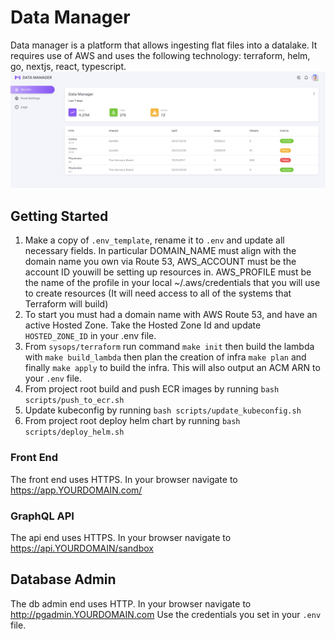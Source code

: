 # Data Manager
Data manager is a platform that allows ingesting flat files into a datalake. It requires use of AWS and uses the following technology: terraform, helm, go, nextjs, react, typescript.
<img width="1728" alt="Data Manager Demo" src="docs/images/demo.png">

## Getting Started
1. Make a copy of ``.env_template``, rename it to ``.env`` and update all necessary fields. In particular DOMAIN_NAME must align with the domain name you own via Route 53, AWS_ACCOUNT must be the account ID youwill be setting up resources in. AWS_PROFILE must be the name of the profile in your local ~/.aws/credentials that you will use to create resources (It will need access to all of the systems that Terraform will build)
2. To start you must had a domain name with AWS Route 53, and have an active Hosted Zone.
Take the Hosted Zone Id and update ``HOSTED_ZONE_ID`` in your .env file.
3. From ``sysops/terraform`` run command ``make init`` then build the lambda with ``make build_lambda`` then plan the creation of infra  ``make plan`` and finally ``make apply`` to build the infra. This will also output an ACM ARN to your ``.env`` file.
4. From project root build and push ECR images by running ``bash scripts/push_to_ecr.sh``
5. Update kubeconfig by running ``bash scripts/update_kubeconfig.sh``
6. From project root deploy helm chart by running ``bash scripts/deploy_helm.sh``


### Front End
The front end uses HTTPS. In your browser navigate to https://app.YOURDOMAIN.com/

### GraphQL API
The api end uses HTTPS. In your browser navigate to https://api.YOURDOMAIN/sandbox

## Database Admin
The db admin end uses HTTP. In your browser navigate to http://pgadmin.YOURDOMAIN.com
Use the credentials you set in your ``.env`` file.
